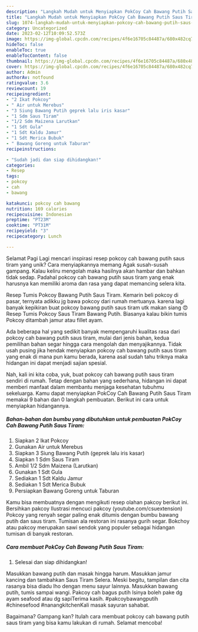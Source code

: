 ```yaml
---
description: "Langkah Mudah untuk Menyiapkan PokCoy Cah Bawang Putih Saus Tiram yang Lezat, Mantap"
title: "Langkah Mudah untuk Menyiapkan PokCoy Cah Bawang Putih Saus Tiram yang Lezat, Mantap"
slug: 1074-langkah-mudah-untuk-menyiapkan-pokcoy-cah-bawang-putih-saus-tiram-yang-lezat-mantap
category: Uncategorized
date: 2023-02-12T10:09:52.573Z
image: https://img-global.cpcdn.com/recipes/4f6e16705c84487a/680x482cq70/pokcoy-cah-bawang-putih-saus-tiram-foto-resep-utama.jpg
hideToc: false
enableToc: true
enableTocContent: false
thumbnail: https://img-global.cpcdn.com/recipes/4f6e16705c84487a/680x482cq70/pokcoy-cah-bawang-putih-saus-tiram-foto-resep-utama.jpg
cover: https://img-global.cpcdn.com/recipes/4f6e16705c84487a/680x482cq70/pokcoy-cah-bawang-putih-saus-tiram-foto-resep-utama.jpg
author: Admin
authorAv: notfound
ratingvalue: 3.6
reviewcount: 19
recipeingredient:
- "2 Ikat Pokcoy"
- " Air untuk Merebus"
- "3 Siung Bawang Putih geprek lalu iris kasar"
- "1 Sdm Saus Tiram"
- "1/2 Sdm Maizena Larutkan"
- "1 Sdt Gula"
- "1 Sdt Kaldu Jamur"
- "1 Sdt Merica Bubuk"
- " Bawang Goreng untuk Taburan"
recipeinstructions:

- "Sudah jadi dan siap dihidangkan!"
categories:
- Resep
tags:
- pokcoy
- cah
- bawang

katakunci: pokcoy cah bawang 
nutrition: 169 calories
recipecuisine: Indonesian
preptime: "PT23M"
cooktime: "PT31M"
recipeyield: "3"
recipecategory: Lunch

---
```



Selamat Pagi Lagi mencari inspirasi resep pokcoy cah bawang putih saus tiram yang unik? Cara menyiapkannya memang Agak susah-susah gampang. Kalau keliru mengolah maka hasilnya akan hambar dan bahkan tidak sedap. Padahal pokcoy cah bawang putih saus tiram yang enak harusnya kan memiliki aroma dan rasa yang dapat memancing selera kita.


Resep Tumis Pokcoy Bawang Putih Saus Tiram. Kemarin beli pokcoy di pasar, ternyata adikku jg bawa pokcoy dari rumah mertuanya. karena lagi banyak kepikiran buat pokcoy bawang putih saus tiram utk makan siang 😍 Resep Tumis Pokcoy Saus Tiram Bawang Putih. Biasanya kalau bikin tumis Pokcoy ditambah jamur atau fillet ayam.

Ada beberapa hal yang sedikit banyak mempengaruhi kualitas rasa dari pokcoy cah bawang putih saus tiram, mulai dari jenis bahan, kedua pemilihan bahan segar hingga cara mengolah dan menyajikannya. Tidak usah pusing jika hendak menyiapkan pokcoy cah bawang putih saus tiram yang enak di mana pun kamu berada, karena asal sudah tahu triknya maka hidangan ini dapat menjadi sajian spesial.


Nah, kali ini kita coba, yuk, buat pokcoy cah bawang putih saus tiram sendiri di rumah. Tetap dengan bahan yang sederhana, hidangan ini dapat memberi manfaat dalam membantu menjaga kesehatan tubuhmu sekeluarga. Kamu dapat menyiapkan PokCoy Cah Bawang Putih Saus Tiram memakai 9 bahan dan 0 langkah pembuatan. Berikut ini cara untuk menyiapkan hidangannya.

<!--inarticleads1-->

##### Bahan-bahan dan bumbu yang dibutuhkan untuk pembuatan PokCoy Cah Bawang Putih Saus Tiram:

1. Siapkan 2 Ikat Pokcoy
1. Gunakan  Air untuk Merebus
1. Siapkan 3 Siung Bawang Putih (geprek lalu iris kasar)
1. Siapkan 1 Sdm Saus Tiram
1. Ambil 1/2 Sdm Maizena (Larutkan)
1. Gunakan 1 Sdt Gula
1. Sediakan 1 Sdt Kaldu Jamur
1. Sediakan 1 Sdt Merica Bubuk
1. Persiapkan  Bawang Goreng untuk Taburan


Kamu bisa membuatnya dengan mengikuti resep olahan pakcoy berikut ini. Bersihkan pakcoy Ilustrasi mencuci pakcoy (youtube.com/csuextension) Pokcoy yang renyah segar paling enak ditumis dengan bumbu bawang putih dan saus tiram. Tumisan ala restoran ini rasanya gurih segar. Bokchoy atau pakcoy merupakan sawi sendok yang populer sebagai hidangan tumisan di banyak restoran. 

<!--inarticleads2-->

##### Cara membuat PokCoy Cah Bawang Putih Saus Tiram:


1. Selesai dan siap dihidangkan!

Masukkan bawang putih dan masak hingga harum. Masukkan jamur kancing dan tambahkan Saus Tiram Selera. Meski begitu, tampilan dan cita rasanya bisa diadu lho dengan menu sayur lainnya. Masukkan bawang putih, tumis sampai wangi. Pakcoy cah bagus putih Isinya boleh pake dg ayam seafood atau dg sapiTerima kasih. #pakcoybawangputih #chinesefood #nanangkitchenKali masak sayuran sahabat. 

Bagaimana? Gampang kan? Itulah cara membuat pokcoy cah bawang putih saus tiram yang bisa kamu lakukan di rumah. Selamat mencoba!
